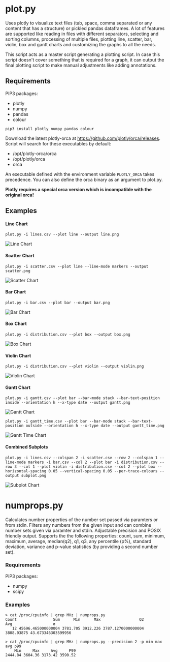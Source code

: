 # plot.py

Uses plotly to visualize text files (tab, space, comma separated or any content that has a structure) or pickled pandas dataframes. A lot of features are supported like reading in files with different separators, selecting and sorting columns, processing of multiple files, plotting line, scatter, bar, violin, box and gantt charts and customizing the graphs to all the needs.

This script acts as a master script generating a plotting script. In case this script doesn't cover something that is required for a graph, it can output the final plotting script to make manual adjustments like adding annotations.

## Requirements

PIP3 packages:
* plotly
* numpy
* pandas
* colour

```
pip3 install plotly numpy pandas colour
```

Download the latest plotly-orca at https://github.com/plotly/orca/releases. Script will search for these executables by default:
* /opt/plotly-orca/orca
* /opt/plotly/orca
* orca

An executable defined with the environment variable `PLOTLY_ORCA` takes
precedence. You can also define the orca binary as an argument to plot.py.

**Plotly requires a special orca version which is incompatible with the
original orca!**

## Examples

#### Line Chart
```
plot.py -i lines.csv --plot line --output line.png
```
![Line Chart](/plots/line.png)
#### Scatter Chart
```
plot.py -i scatter.csv --plot line --line-mode markers --output scatter.png
```
![Scatter Chart](/plots/scatter.png)
#### Bar Chart
```
plot.py -i bar.csv --plot bar --output bar.png
```
![Bar Chart](/plots/bar.png)
#### Box Chart
```
plot.py -i distribution.csv --plot box --output box.png
```
![Box Chart](/plots/box.png)
#### Violin Chart
```
plot.py -i distribution.csv --plot violin --output violin.png
```
![Violin Chart](/plots/violin.png)
#### Gantt Chart
```
plot.py -i gantt.csv --plot bar --bar-mode stack --bar-text-position inside --orientation h --x-type date --output gantt.png
```
![Gantt Chart](/plots/gantt.png)
```
plot.py -i gantt_time.csv --plot bar --bar-mode stack --bar-text-position outside --orientation h --x-type date --output gantt_time.png
```
![Gantt Time Chart](/plots/gantt_time.png)
#### Combined Subplots
```
plot.py -i lines.csv --colspan 2 -i scatter.csv --row 2 --colspan 1 --line-mode markers -i bar.csv --col 2 --plot bar -i distribution.csv --row 3 --col 1 --plot violin -i distribution.csv --col 2 --plot box --horizontal-spacing 0.05 --vertical-spacing 0.05 --per-trace-colours --output subplot.png
```
![Subplot Chart](/plots/subplots.png)

# numprops.py

Calculates number properties of the number set passed via paramters or from stdin. Filters any numbers from the given input and can combine number sets given via paramter and stdin. Adjustable precision and POSIX friendly output. Supports the the following properties: count, sum, minimum, maximum, average, median(q2), q1, q3, any percentile (p%), standard deviation, variance and p-value statistics (by providing a second number set).

### Requirements

PIP3 packages:
* numpy
* scipy

### Examples

```
> cat /proc/cpuinfo | grep MHz | numprops.py
Count                Sum      Min      Max                 Q2        Avg                  σ
   12 45696.465000000004 3781.705 3912.226 3787.1270000000004 3808.03875 43.673346303599956

> cat /proc/cpuinfo | grep MHz | numprops.py --precision 2 -p min max avg p99
    Min     Max     Avg     P99
2444.84 3604.36 3173.42 3590.52
```
